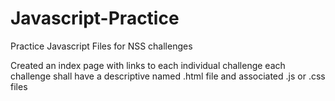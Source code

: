 # Javascript-Practice

Practice Javascript Files for NSS challenges

Created an index page with links to each individual challenge
each challenge shall have a descriptive named .html file and associated .js or .css files
